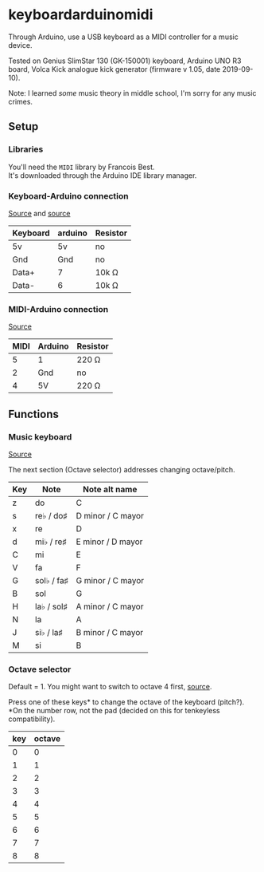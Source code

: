 # keyboardarduinomidi

Through Arduino, use a USB keyboard as a MIDI controller for a music device.

Tested on Genius SlimStar 130 (GK-150001) keyboard, Arduino UNO R3 board, Volca Kick analogue kick generator (firmware v 1.05, date 2019-09-10).

Note: I learned *some* music theory in middle school, I'm sorry for any music crimes.

## Setup

### Libraries

You'll need the `MIDI` library by Francois Best.\
It's downloaded through the Arduino IDE library manager.

### Keyboard-Arduino connection

[Source](https://create.arduino.cc/projecthub/michalin70/connect-a-usb-keyboard-with-an-arduino-50c077 "Connect a USB Keyboard with an Arduino - Arduino Project Hub") and [source](https://create.arduino.cc/projecthub/Ahmedebeed555/connect-arduino-uno-to-usb-keyboard-2f01f8 "Connect Arduino UNO to USB Keyboard - Arduino Project Hub")

| Keyboard | arduino | Resistor |
|----------|---------|----------|
| 5v       | 5v      | no       |
| Gnd      | Gnd     | no       |
| Data+    | 7       | 10k Ω    |
| Data-    | 6       | 10k Ω    |

### MIDI-Arduino connection

[Source](https://docs.arduino.cc/built-in-examples/communication/Midi "MIDI Note Player | Arduino Documentation | Arduino Documentation")

| MIDI | Arduino | Resistor	|
|------|---------|----------|
| 5    | 1       | 220 Ω    |
| 2    | Gnd     | no       |
| 4    | 5V      | 220 Ω    |

## Functions

### Music keyboard

[Source](https://newt.phys.unsw.edu.au/jw/notes.html "Note names, MIDI numbers and frequencies")

The next section (Octave selector) addresses changing octave/pitch.

| Key | Note       | Note alt name     |
|-----|------------|-------------------|
| z   | do         | C                 |
| s   | re♭ / do♯  | D minor / C mayor |
| x   | re         | D                 |
| d   | mi♭ / re♯  | E minor / D mayor |
| C   | mi         | E                 |
| V   | fa         | F                 |
| G   | sol♭ / fa♯ | G minor / C mayor |
| B   | sol        | G                 |
| H   | la♭ / sol♯ | A minor / C mayor |
| N   | la         | A                 |
| J   | si♭ / la♯  | B minor / C mayor |
| M   | si         | B                 |

### Octave selector

Default = 1. You might want to switch to octave 4 first, [source](https://en.wikipedia.org/wiki/Octave "Octave - Wikipedia").

Press one of these keys* to change the octave of the keyboard (pitch?).\
*On the number row, not the pad (decided on this for tenkeyless compatibility).

| key | octave |
|-----|--------|
| 0   | 0      |
| 1   | 1      |
| 2   | 2      |
| 3   | 3      |
| 4   | 4      |
| 5   | 5      |
| 6   | 6      |
| 7   | 7      |
| 8   | 8      |
